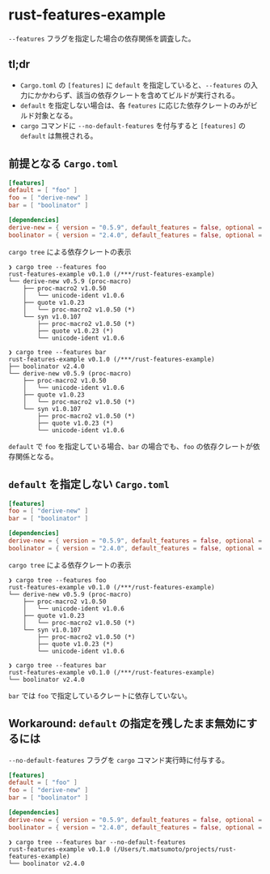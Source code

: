 # rust-features-example

`--features` フラグを指定した場合の依存関係を調査した。

## tl;dr

- `Cargo.toml` の `[features]` に `default` を指定していると、`--features` の入力にかかわらず、該当の依存クレートを含めてビルドが実行される。
- `default` を指定しない場合は、各 `features` に応じた依存クレートのみがビルド対象となる。
- `cargo` コマンドに `--no-default-features` を付与すると `[features]` の `default` は無視される。

## 前提となる `Cargo.toml`

```toml
[features]
default = [ "foo" ]
foo = [ "derive-new" ]
bar = [ "boolinator" ]

[dependencies]
derive-new = { version = "0.5.9", default_features = false, optional = true }
boolinator = { version = "2.4.0", default_features = false, optional = true }
```

`cargo tree` による依存クレートの表示

```
❯ cargo tree --features foo
rust-features-example v0.1.0 (/***/rust-features-example)
└── derive-new v0.5.9 (proc-macro)
    ├── proc-macro2 v1.0.50
    │   └── unicode-ident v1.0.6
    ├── quote v1.0.23
    │   └── proc-macro2 v1.0.50 (*)
    └── syn v1.0.107
        ├── proc-macro2 v1.0.50 (*)
        ├── quote v1.0.23 (*)
        └── unicode-ident v1.0.6
```

```
❯ cargo tree --features bar
rust-features-example v0.1.0 (/***/rust-features-example)
├── boolinator v2.4.0
└── derive-new v0.5.9 (proc-macro)
    ├── proc-macro2 v1.0.50
    │   └── unicode-ident v1.0.6
    ├── quote v1.0.23
    │   └── proc-macro2 v1.0.50 (*)
    └── syn v1.0.107
        ├── proc-macro2 v1.0.50 (*)
        ├── quote v1.0.23 (*)
        └── unicode-ident v1.0.6
```

`default` で `foo` を指定している場合、`bar` の場合でも、`foo` の依存クレートが依存関係となる。

## `default` を指定しない `Cargo.toml`

```toml
[features]
foo = [ "derive-new" ]
bar = [ "boolinator" ]

[dependencies]
derive-new = { version = "0.5.9", default_features = false, optional = true }
boolinator = { version = "2.4.0", default_features = false, optional = true }
```

`cargo tree` による依存クレートの表示

```
❯ cargo tree --features foo
rust-features-example v0.1.0 (/***/rust-features-example)
└── derive-new v0.5.9 (proc-macro)
    ├── proc-macro2 v1.0.50
    │   └── unicode-ident v1.0.6
    ├── quote v1.0.23
    │   └── proc-macro2 v1.0.50 (*)
    └── syn v1.0.107
        ├── proc-macro2 v1.0.50 (*)
        ├── quote v1.0.23 (*)
        └── unicode-ident v1.0.6
```

```
❯ cargo tree --features bar
rust-features-example v0.1.0 (/***/rust-features-example)
└── boolinator v2.4.0
```

`bar` では `foo` で指定しているクレートに依存していない。

## Workaround: `default` の指定を残したまま無効にするには

`--no-default-features` フラグを `cargo` コマンド実行時に付与する。

```toml
[features]
default = [ "foo" ]
foo = [ "derive-new" ]
bar = [ "boolinator" ]

[dependencies]
derive-new = { version = "0.5.9", default_features = false, optional = true }
boolinator = { version = "2.4.0", default_features = false, optional = true }
```

```
❯ cargo tree --features bar --no-default-features
rust-features-example v0.1.0 (/Users/t.matsumoto/projects/rust-features-example)
└── boolinator v2.4.0
```
